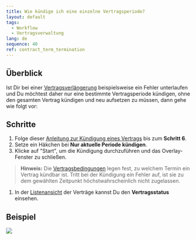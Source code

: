 ```yaml
---
title: Wie kündige ich eine einzelne Vertragsperiode?
layout: default
tags:
  - Workflow
  - Vertragsverwaltung
lang: de
sequence: 40
ref: contract_term_termination
---
```


## Überblick
Ist Dir bei einer [Vertragsverlängerung](Vertrag_verlaengern) beispielsweise ein Fehler unterlaufen und Du möchtest daher nur eine bestimmte Vertragsperiode kündigen, ohne den gesamten Vertrag kündigen und neu aufsetzen zu müssen, dann gehe wie folgt vor:

## Schritte
1. Folge dieser [Anleitung zur Kündigung eines Vertrags](Vertrag_kuendigen) bis zum **Schritt 6**.
1. Setze ein Häkchen bei **Nur aktuelle Periode kündigen**.
1. Klicke auf "Start", um die Kündigung durchzuführen und das Overlay-Fenster zu schließen.
 >**Hinweis:** Die [Vertragsbedingungen](Vertragsbedingungen_definieren) legen fest, zu welchem Termin ein Vertrag kündbar ist. Tritt bei der Kündigung ein Fehler auf, ist sie zu dem gewählten Zeitpunkt höchstwahrscheinlich nicht zugelassen.

1. In der [Listenansicht](Ansichten#listenansicht) der Verträge kannst Du den **Vertragsstatus** einsehen.

## Beispiel
![](assets/Vertragsperiode_kuendigen.gif)
